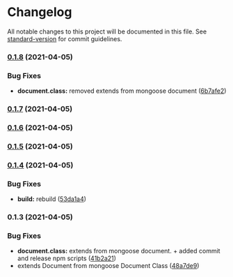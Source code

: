 # Changelog

All notable changes to this project will be documented in this file. See [standard-version](https://github.com/conventional-changelog/standard-version) for commit guidelines.

### [0.1.8](https://github.com/lenacassandre/sunrays/compare/v0.1.7...v0.1.8) (2021-04-05)


### Bug Fixes

* **document.class:** removed extends from mongoose document ([6b7afe2](https://github.com/lenacassandre/sunrays/commit/6b7afe25c04991b7736cc188d9e1f8b3af92ee0b))

### [0.1.7](https://github.com/lenacassandre/sunrays/compare/v0.1.6...v0.1.7) (2021-04-05)

### [0.1.6](https://github.com/lenacassandre/sunrays/compare/v0.1.5...v0.1.6) (2021-04-05)

### [0.1.5](https://github.com/lenacassandre/sunrays/compare/v0.1.4...v0.1.5) (2021-04-05)

### [0.1.4](https://github.com/lenacassandre/sunrays/compare/v0.1.3...v0.1.4) (2021-04-05)


### Bug Fixes

* **build:** rebuild ([53da1a4](https://github.com/lenacassandre/sunrays/commit/53da1a4268904302ae0308970f1f83cd01f2277e))

### 0.1.3 (2021-04-05)


### Bug Fixes

* **document.class:** extends from mongoose document. + added commit and release npm scripts ([41b2a21](https://github.com/lenacassandre/sunrays/commit/41b2a216e61e46d5793449bf47a9ccffcc8a8d66))
* extends Document from mongoose Document Class ([48a7de9](https://github.com/lenacassandre/sunrays/commit/48a7de92c8cb3d82018dc023624d6975aa0fb5d9))
